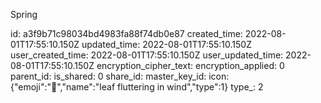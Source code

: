 Spring

id: a3f9b71c98034bd4983fa88f74db0e87
created_time: 2022-08-01T17:55:10.150Z
updated_time: 2022-08-01T17:55:10.150Z
user_created_time: 2022-08-01T17:55:10.150Z
user_updated_time: 2022-08-01T17:55:10.150Z
encryption_cipher_text: 
encryption_applied: 0
parent_id: 
is_shared: 0
share_id: 
master_key_id: 
icon: {"emoji":"🍃","name":"leaf fluttering in wind","type":1}
type_: 2